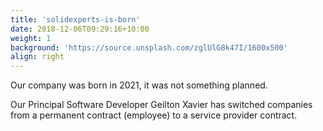 ```yaml
---
title: 'solidexperts-is-born'
date: 2018-12-06T09:29:16+10:00
weight: 1
background: 'https://source.unsplash.com/zglUlG8k47I/1600x500'
align: right
---
```


Our company was born in 2021, it was not something planned.

Our Principal Software Developer Geilton Xavier has switched companies from a permanent contract (employee) to a service provider contract.
